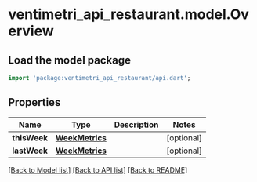 # ventimetri_api_restaurant.model.Overview

## Load the model package
```dart
import 'package:ventimetri_api_restaurant/api.dart';
```

## Properties
Name | Type | Description | Notes
------------ | ------------- | ------------- | -------------
**thisWeek** | [**WeekMetrics**](WeekMetrics.md) |  | [optional] 
**lastWeek** | [**WeekMetrics**](WeekMetrics.md) |  | [optional] 

[[Back to Model list]](../README.md#documentation-for-models) [[Back to API list]](../README.md#documentation-for-api-endpoints) [[Back to README]](../README.md)



